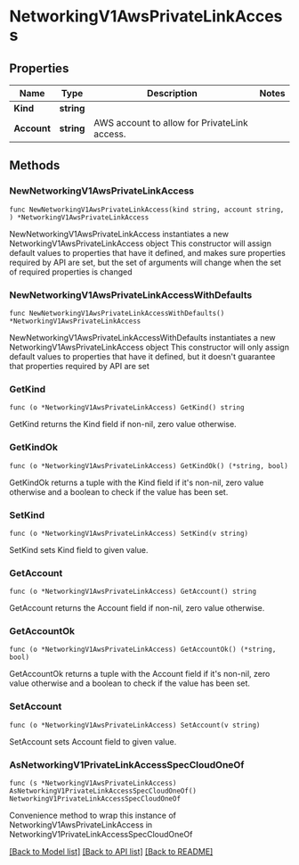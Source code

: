 # NetworkingV1AwsPrivateLinkAccess

## Properties

Name | Type | Description | Notes
------------ | ------------- | ------------- | -------------
**Kind** | **string** |  | 
**Account** | **string** | AWS account to allow for PrivateLink access. | 

## Methods

### NewNetworkingV1AwsPrivateLinkAccess

`func NewNetworkingV1AwsPrivateLinkAccess(kind string, account string, ) *NetworkingV1AwsPrivateLinkAccess`

NewNetworkingV1AwsPrivateLinkAccess instantiates a new NetworkingV1AwsPrivateLinkAccess object
This constructor will assign default values to properties that have it defined,
and makes sure properties required by API are set, but the set of arguments
will change when the set of required properties is changed

### NewNetworkingV1AwsPrivateLinkAccessWithDefaults

`func NewNetworkingV1AwsPrivateLinkAccessWithDefaults() *NetworkingV1AwsPrivateLinkAccess`

NewNetworkingV1AwsPrivateLinkAccessWithDefaults instantiates a new NetworkingV1AwsPrivateLinkAccess object
This constructor will only assign default values to properties that have it defined,
but it doesn't guarantee that properties required by API are set

### GetKind

`func (o *NetworkingV1AwsPrivateLinkAccess) GetKind() string`

GetKind returns the Kind field if non-nil, zero value otherwise.

### GetKindOk

`func (o *NetworkingV1AwsPrivateLinkAccess) GetKindOk() (*string, bool)`

GetKindOk returns a tuple with the Kind field if it's non-nil, zero value otherwise
and a boolean to check if the value has been set.

### SetKind

`func (o *NetworkingV1AwsPrivateLinkAccess) SetKind(v string)`

SetKind sets Kind field to given value.


### GetAccount

`func (o *NetworkingV1AwsPrivateLinkAccess) GetAccount() string`

GetAccount returns the Account field if non-nil, zero value otherwise.

### GetAccountOk

`func (o *NetworkingV1AwsPrivateLinkAccess) GetAccountOk() (*string, bool)`

GetAccountOk returns a tuple with the Account field if it's non-nil, zero value otherwise
and a boolean to check if the value has been set.

### SetAccount

`func (o *NetworkingV1AwsPrivateLinkAccess) SetAccount(v string)`

SetAccount sets Account field to given value.



### AsNetworkingV1PrivateLinkAccessSpecCloudOneOf

`func (s *NetworkingV1AwsPrivateLinkAccess) AsNetworkingV1PrivateLinkAccessSpecCloudOneOf() NetworkingV1PrivateLinkAccessSpecCloudOneOf`

Convenience method to wrap this instance of NetworkingV1AwsPrivateLinkAccess in NetworkingV1PrivateLinkAccessSpecCloudOneOf

[[Back to Model list]](../README.md#documentation-for-models) [[Back to API list]](../README.md#documentation-for-api-endpoints) [[Back to README]](../README.md)



